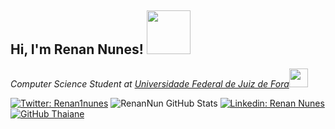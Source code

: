 <h2>Hi, I'm Renan Nunes! <img src='https://media.giphy.com/media/d5ZvVMp2RPkpicojS4/giphy.gif'  width=70/></h2>

<p><em>Computer Science Student at <a href="https://www2.ufjf.br/ufjf/">Universidade Federal de Juiz de Fora</a><img src="https://media.giphy.com/media/j3t6eQRPwl1DifOBn4/giphy.gif" width="30">
</em></p>

[![Twitter: Renan1nunes](https://img.shields.io/twitter/follow/RenanNunes?style=social)](https://twitter.com/Renan1nunes)
![RenanNun GitHub Stats](https://github-readme-stats.vercel.app/api?username=renanNun&show_icons=true)
[![Linkedin: Renan Nunes](https://img.shields.io/badge/-RenanNunes-blue?style=flat-square&logo=Linkedin&logoColor=white&link=https://www.linkedin.com/in/renan-nunesufjf/)](https://www.linkedin.com/in/renan-nunesufjf/)
[![GitHub Thaiane](https://img.shields.io/github/followers/thaiane?label=follow&style=social)](https://github.com/Thaiane)

